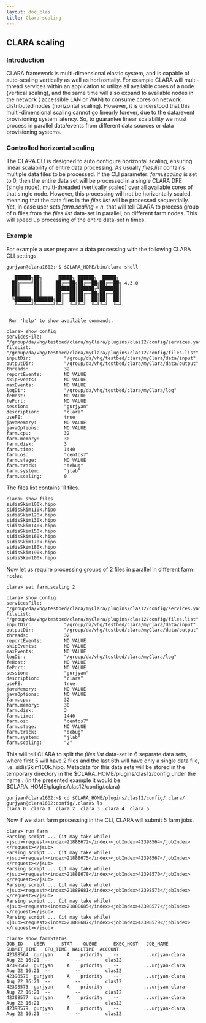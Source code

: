 ```yaml
---
layout: doc_clas
title: Clara scaling
---
```

## CLARA scaling

### Introduction

   CLARA framework is multi-dimensional elastic system, and is capable
   of auto-scaling vertically as well as horizontally. For example CLARA
   will multi-thread services within an application to utilize all
   available cores of a node (vertical scaling), and the same time will
   also expand to available nodes in the network ( accessible LAN or WAN)
   to consume cores on network distributed nodes (horizontal scaling).
   However, it is
   understood that this multi-dimensional scaling cannot go linearly
   forever, due to the data/event provisioning system latency. So, to
   guarantee linear scalability we must process in parallel data/events
   from different data sources or data provisioning systems.

### Controlled horizontal scaling

   The CLARA CLI is designed to auto configure horizontal scaling,
   ensuring linear scalability of entire data processing. As usually
   *files.list* contains multiple data files to be processed. If the CLI
   parameter: *farm.scaling* is set to 0, then the entire data set will
   be processed in a single CLARA DPE (single node), multi-threaded
   (vertically scaled) over all available cores of that single node.
   However, this processing will not be horizontally scaled, meaning
   that the data files in the *files.list* will be processed sequentially.
   Yet, in case user sets *farm.scaling = n*, that will tell CLARA to
   process group of n files from the *files.list* data-set in parallel,
   on different farm nodes. This will speed up processing of the entire
   data-set n times.

### Example

For example a user prepares a data processing with the following CLARA
CLI settings

```
gurjyan@clara1602:~$ $CLARA_HOME/bin/clara-shell

   ██████╗██╗      █████╗ ██████╗  █████╗
  ██╔════╝██║     ██╔══██╗██╔══██╗██╔══██╗ 4.3.0
  ██║     ██║     ███████║██████╔╝███████║
  ██║     ██║     ██╔══██║██╔══██╗██╔══██║
  ╚██████╗███████╗██║  ██║██║  ██║██║  ██║
   ╚═════╝╚══════╝╚═╝  ╚═╝╚═╝  ╚═╝╚═╝  ╚═╝


 Run 'help' to show available commands.

clara> show config
servicesFile:        "/group/da/vhg/testbed/clara/myClara/plugins/clas12/config/services.yaml"
fileList:            "/group/da/vhg/testbed/clara/myClara/plugins/clas12/config/files.list"
inputDir:            "/group/da/vhg/testbed/clara/myClara/data/input"
outputDir:           "/group/da/vhg/testbed/clara/myClara/data/output"
threads:             32
reportEvents:        NO VALUE
skipEvents:          NO VALUE
maxEvents:           NO VALUE
logDir:              "/group/da/vhg/testbed/clara/myClara/log"
feHost:              NO VALUE
fePort:              NO VALUE
session:             "gurjyan"
description:         "clara"
useFE:               true
javaMemory:          NO VALUE
javaOptions:         NO VALUE
farm.cpu:            32
farm.memory:         30
farm.disk:           3
farm.time:           1440
farm.os:             "centos7"
farm.stage:          NO VALUE
farm.track:          "debug"
farm.system:         "jlab"
farm.scaling:        0
```
The files.list contains 11 files.

```
clara> show files
sidisSkim100k.hipo
sidisSkim110k.hipo
sidisSkim120k.hipo
sidisSkim130k.hipo
sidisSkim140k.hipo
sidisSkim150k.hipo
sidisSkim160k.hipo
sidisSkim170k.hipo
sidisSkim180k.hipo
sidisSkim190k.hipo
sidisSkim100k.hipo
```

Now let us require processing groups of 2 files in parallel in different
farm nodes.
```
clara> set farm.scaling 2

clara> show config
servicesFile:        "/group/da/vhg/testbed/clara/myClara/plugins/clas12/config/services.yaml"
fileList:            "/group/da/vhg/testbed/clara/myClara/plugins/clas12/config/files.list"
inputDir:            "/group/da/vhg/testbed/clara/myClara/data/input"
outputDir:           "/group/da/vhg/testbed/clara/myClara/data/output"
threads:             32
reportEvents:        NO VALUE
skipEvents:          NO VALUE
maxEvents:           NO VALUE
logDir:              "/group/da/vhg/testbed/clara/myClara/log"
feHost:              NO VALUE
fePort:              NO VALUE
session:             "gurjyan"
description:         "clara"
useFE:               true
javaMemory:          NO VALUE
javaOptions:         NO VALUE
farm.cpu:            32
farm.memory:         30
farm.disk:           3
farm.time:           1440
farm.os:             "centos7"
farm.stage:          NO VALUE
farm.track:          "debug"
farm.system:         "jlab"
farm.scaling:        "2"
```
This will tell CLARA to split the *files.list* data-set in 6 separate data
sets, where first 5 will have 2 files and the last 6th will have
only a single data file, i.e. sidisSkim100k.hipo. Metadata for this data sets
will be stored in the temporary directory in the $CLARA_HOME/plugins/clas12/config
under the name .<session> (in the presented example it would be
$CLARA_HOME/plugins/clas12/config/.clara)

```
gurjyan@clara1602:~$ cd $CLARA_HOME/plugins/clas12/config/.clara/
gurjyan@clara1602:config/.clara$ ls
clara_0  clara_1  clara_2  clara_3  clara_4  clara_5
```

Now if we start farm processing in the CLI, CLARA will submit 5 farm jobs.

```
clara> run farm
Parsing script ... (it may take while)
<jsub><request><index>21888672</index><jobIndex>42398564</jobIndex></request></jsub>
Parsing script ... (it may take while)
<jsub><request><index>21888675</index><jobIndex>42398567</jobIndex></request></jsub>
Parsing script ... (it may take while)
<jsub><request><index>21888678</index><jobIndex>42398570</jobIndex></request></jsub>
Parsing script ... (it may take while)
<jsub><request><index>21888681</index><jobIndex>42398573</jobIndex></request></jsub>
Parsing script ... (it may take while)
<jsub><request><index>21888685</index><jobIndex>42398577</jobIndex></request></jsub>
Parsing script ... (it may take while)
<jsub><request><index>21888687</index><jobIndex>42398579</jobIndex></request></jsub>

clara> show farmStatus
JOB_ID    USER      STAT    QUEUE      EXEC_HOST   JOB_NAME         SUBMIT_TIME   CPU_TIME  WALLTIME  ACCOUNT
42398564  gurjyan     A    priority    --         ...urjyan-clara   Aug 22 16:21  --         --         clas12
42398567  gurjyan     A    priority    --         ...urjyan-clara   Aug 22 16:21  --         --         clas12
42398570  gurjyan     A    priority    --         ...urjyan-clara   Aug 22 16:21  --         --         clas12
42398573  gurjyan     A    priority    --         ...urjyan-clara   Aug 22 16:21  --         --         clas12
42398577  gurjyan     A    priority    --         ...urjyan-clara   Aug 22 16:21  --         --         clas12
42398579  gurjyan     A    priority    --         ...urjyan-clara   Aug 22 16:21  --         --         clas12
```


